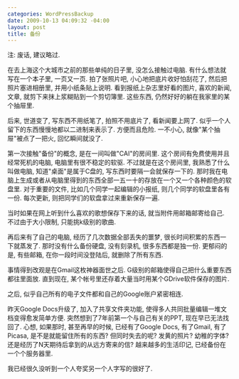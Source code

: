 ```yaml
--- 
categories: WordPressBackup
date: 2009-10-13 04:09:32 -04:00
layout: post
title: 备份
---
```

注: 废话, 建议略过.
<!--more-->

在去上海这个大城市之前的那些单纯的日子里, 没怎么接触过电脑. 有什么想法就写在一个本子里, 一页又一页. 拍了张照片吧, 小心地把底片收好怕刮花了, 然后把照片塞进相册里, 并用小纸条贴上说明. 看到报纸上杂志里好看的图片, 喜欢的新闻, 文章, 就剪下来抹上浆糊贴到一个剪切簿里. 这些东西, 仍然好好的躺在我家里的某个抽屉里.

后来, 世道变了, 写东西不用纸笔了, 拍照不用底片了, 看新闻要上网了. 似乎一个人留下的东西慢慢地都以二进制来表示了. 方便而且危险. 一不小心, 就像"某个抽屉"被点了一把火, 回忆瞬间就没了.

第一次接触"备份"的概念, 是在一间叫做"CAI"的房间里. 这个房间有免费使用并且经常死机的电脑, 电脑里有很不稳定的软驱. 不过就是在这个房间里, 我熟悉了什么叫做电脑, 知道"桌面"是属于C盘的, 写东西时要隔一会就保存一下的. 那时我在电脑上生成或者从电脑里得到的东西全部一五一十的存放在一个又一个各种颜色的软盘里. 对于重要的文件, 比如几个同学一起编辑的小报纸, 则几个同学的软盘里各有一份. 每次更新, 则把同学们的软盘拿过来重新保存一遍.

当时如果在网上听到什么喜欢的歌想保存下来的话, 就当附件用邮箱邮寄给自己. 不过由于大小限制, 只能挑k级别的歌曲.

再后来有了自己的电脑, 经历了几次数据全部丢失的噩梦, 很长时间积累的东西一下就蒸发了. 那时没有什么备份硬盘, 没有刻录机, 很多东西都是独一份. 更郁闷的是, 有些邮箱, 在你一段时间没登陆后, 就删除了所有东西.

事情得到改观是在Gmail这枚神器面世之后. G级别的邮箱使得自己把什么重要东西都往里面放. 直到现在, 某个帐号里还存着大量当时用某个GDrive软件保存的图片.

之后, 似乎自己所有的电子文件都和自己的Google账户紧密相连.

昨天Google Docs升级了, 加入了共享文件夹功能, 使得多人共同批量编辑一堆文档变得愈发简单方便. 突然想到了7年前第一个与自己有关的PPT, 现在早已无法找回了. 心想, 如果那时, 甚至再早的时候, 已经有了Google Docs, 有了Gmail, 有了Picasa, 是不是就能留住所有的东西? 但同时失去的呢? 发黄的照片? 幼稚的字体? 还是经历了N天期待后拿到的从远方寄来的信? 越来越多的生活印记, 已经备份在一个个服务器里.

我已经很久没听到一个人夸奖另一个人字写的很好了.
